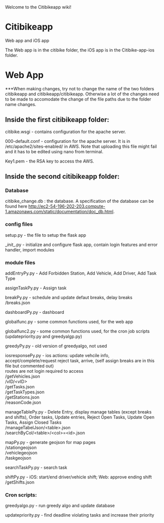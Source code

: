 Welcome to the Citibikeapp wiki!

# Citibikeapp
Web app and iOS app

The Web app is in the citibike folder, the iOS app is in the Citibike-app-ios folder.

# Web App

***When making changes, try not to change the name of the two folders citibikeapp and citibikeapp/citibikeapp. Otherwise a lot of the changes need to be made to accomodate the change of the file paths due to the folder name changes. 

## Inside the first citibikeapp folder: 

citibike.wsgi  - contains configuration for the apache server. 

000-default.conf - configuration for the apache server. It is in /etc/apache2/sites-enabled/ in AWS. Note that uploading this file might fail and it has to be edited using nano from terminal. 

Key1.pem  - the RSA key to access the AWS. 


## Inside the second citibikeapp folder:

### Database

citibike_change.db : the database. A specification of the database can be found here http://ec2-54-196-202-203.compute-1.amazonaws.com/static/documentation/doc_db.html.

### config files
setup.py - the file to setup the flask app

__init_\_.py	- initialize and configure flask app, contain login features and error handler, import modules

### module files
addEntryPy.py - Add Forbidden Station, Add Vehicle,  Add Driver, Add Task Type

assignTaskPy.py	- Assign task

breakPy.py - schedule and update defaut breaks, delay breaks  
  /breaks.json

dashboardPy.py	- dashboard

globalfunc.py - some common functions used, for the web app

globalfunc2.py - some common functions used, for the cron job scripts (updatepriority.py and greedyalgp.py)

greedyPy.py    - old version of greedyalgo, not used

iosresponsePy.py - ios actions: update vehcile info, accept/complete/request reject task, arrive, (self assign breaks are in this file but commented out)  
     routes are not login required to access  
        /getVehicles.json  
        /vID/<vID\>  
        /getTasks.json  
        /getTaskTypes.json  
        /getStations.json  
        /reasonCode.json  

manageTablePy.py - Delete Entry, display manage tables (except breaks and shifts), Order tasks, Update entries, Reject Open Tasks, Update Open Tasks, Assign Closed Tasks  
         /manageTabelJson/<table\>.json  
         /searchByCol/<table\>/<col\>=<id\>.json  

mapPy.py - generate geojson for map pages  
        /stationgeojson  
        /vehiclegeojson  
        /taskgeojson  
        
searchTaskPy.py	- search task

shiftPy.py	- iOS: start/end driver/vehicle shift; Web: approve ending shift  
        /getShifts.json


### Cron scripts:

greedyalgo.py	- run greedy algo and update database

updatepriority.py - find deadline violating tasks and increase their priority
